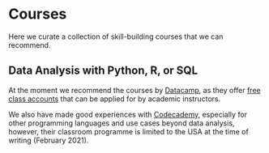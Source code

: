 # Courses

Here we curate a collection of skill-building courses that we can recommend.

## Data Analysis with Python, R, or SQL

At the moment we recommend the courses by [Datacamp](https://www.datacamp.com/), as they offer [free class accounts](https://www.datacamp.com/groups/education) that can be applied for by academic instructors.

We also have made good experiences with [Codecademy](https://codecademy.com/), especially for other programming languages and use cases beyond data analysis, however, their classroom programme is limited to the USA at the time of writing (February 2021).
